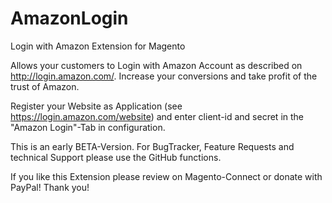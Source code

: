 AmazonLogin
===========

Login with Amazon Extension for Magento

Allows your customers to Login with Amazon Account as described on http://login.amazon.com/.
Increase your conversions and take profit of the trust of Amazon.

Register your Website as Application (see https://login.amazon.com/website) and enter client-id and secret in the "Amazon Login"-Tab in configuration.

This is an early BETA-Version. For BugTracker, Feature Requests and technical Support please use the GitHub functions.

If you like this Extension please review on Magento-Connect or donate with PayPal! Thank you!
